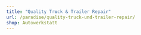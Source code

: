 ```yaml
---
title: "Quality Truck & Trailer Repair"
url: /paradise/quality-truck-und-trailer-repair/
shop: Autowerkstatt
---
```

